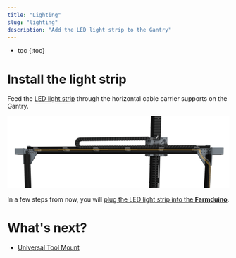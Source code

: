 ```yaml
---
title: "Lighting"
slug: "lighting"
description: "Add the LED light strip to the Gantry"
---
```


* toc
{:toc}


# Install the light strip

Feed the [LED light strip](../../extras/bom/electronics-and-wiring/led-strip.md) through the horizontal cable carrier supports on the Gantry.

![lights](_images/lights.png)

In a few steps from now, you will [plug the LED light strip into the **Farmduino**](../electronics.md#step-2-connect-the-peripherals).

# What's next?

 * [Universal Tool Mount](../tools/utm.md)
